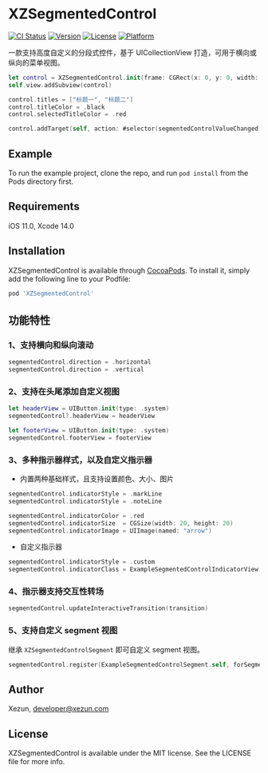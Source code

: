 # XZSegmentedControl

[![CI Status](https://img.shields.io/badge/Build-pass-brightgreen.svg)](https://cocoapods.org/pods/XZSegmentedControl)
[![Version](https://img.shields.io/cocoapods/v/XZSegmentedControl.svg?style=flat)](https://cocoapods.org/pods/XZSegmentedControl)
[![License](https://img.shields.io/cocoapods/l/XZSegmentedControl.svg?style=flat)](https://cocoapods.org/pods/XZSegmentedControl)
[![Platform](https://img.shields.io/cocoapods/p/XZSegmentedControl.svg?style=flat)](https://cocoapods.org/pods/XZSegmentedControl)

一款支持高度自定义的分段式控件，基于 UICollectionView 打造，可用于横向或纵向的菜单视图。

```swift
let control = XZSegmentedControl.init(frame: CGRect(x: 0, y: 0, width: 375, height: 50), direction: .horizontal)
self.view.addSubview(control)

control.titles = ["标题一", "标题二"]
control.titleColor = .black
control.selectedTitleColor = .red

control.addTarget(self, action: #selector(segmentedControlValueChanged(_:)), for: .valueChanged)
```

## Example

To run the example project, clone the repo, and run `pod install` from the Pods directory first.

## Requirements

iOS 11.0, Xcode 14.0

## Installation

XZSegmentedControl is available through [CocoaPods](https://cocoapods.org). To install it, simply add the following line to your Podfile:

```ruby
pod 'XZSegmentedControl'
```

## 功能特性

### 1、支持横向和纵向滚动

```swift
segmentedControl.direction = .horizontal
segmentedControl.direction = .vertical
```

### 2、支持在头尾添加自定义视图

```swift
let headerView = UIButton.init(type: .system)
segmentedControl?.headerView = headerView

let footerView = UIButton.init(type: .system)
segmentedControl.footerView = footerView
```

### 3、多种指示器样式，以及自定义指示器

- 内置两种基础样式，且支持设置颜色、大小、图片

```swift
segmentedControl.indicatorStyle = .markLine
segmentedControl.indicatorStyle = .noteLine

segmentedControl.indicatorColor = .red
segmentedControl.indicatorSize  = CGSize(width: 20, height: 20)
segmentedControl.indicatorImage = UIImage(named: "arrow")
```

- 自定义指示器

```swift
segmentedControl.indicatorStyle = .custom
segmentedControl.indicatorClass = ExampleSegmentedControlIndicatorView.self
```

### 4、指示器支持交互性转场

```swift
segmentedControl.updateInteractiveTransition(transition)
```

### 5、支持自定义 segment 视图

继承 `XZSegmentedControlSegment` 即可自定义 segment 视图。

```swift
segmentedControl.register(ExampleSegmentedControlSegment.self, forSegmentWithReuseIdentifier: "indicator")
```

## Author

Xezun, developer@xezun.com

## License

XZSegmentedControl is available under the MIT license. See the LICENSE file for more info.
